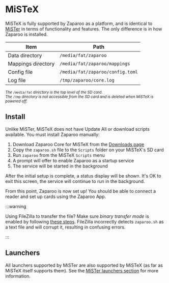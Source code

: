 # MiSTeX

MiSTeX is fully supported by Zaparoo as a platform, and is identical to [MiSTer](mister.md) in terms of functionality and features. The only difference is in how Zaparoo is installed.

| Item               | Path                             |
| ------------------ | -------------------------------- |
| Data directory     | `/media/fat/zaparoo`             |
| Mappings directory | `/media/fat/zaparoo/mappings`    |
| Config file        | `/media/fat/zaparoo/config.toml` |
| Log file           | `/tmp/zaparoo/core.log`          |

<small>_The `/media/fat` directory is the top level of the SD card._</small><br />
<small>_The `/tmp` directory is not accessible from the SD card and is deleted when MiSTeX is powered off._</small>

## Install

Unlike MiSTer, MiSTeX does not have Update All or download scripts available. You must install Zaparoo manually:

1. Download Zaparoo Core for MiSTeX from the [Downloads page](/downloads/)
2. Copy the `zaparoo.sh` file to the `Scripts` folder on your MiSTeX's SD card
3. Run `zaparoo` from the MiSTeX `Scripts` menu
4. A prompt will offer to enable Zaparoo as a startup service
5. The service will be started in the background

After the initial setup is complete, a status display will be shown. It's OK to exit this screen, the service will continue to run in the background.

From this point, Zaparoo is now set up! You should be able to connect a reader and set up cards using the Zaparoo App.

:::warning

Using FileZilla to transfer the file? Make sure _binary transfer mode_ is enabled by following [these steps](https://oryon.net/knowledge-base/article/how-to-change-filezilla-ftp-program-to-binary-transfer/). FileZilla incorrectly detects `zaparoo.sh` as a text file and will corrupt it, resulting in confusing errors.

:::

## Launchers

All launchers supported by MiSTer are also supported by MiSTeX (as far as MiSTeX itself supports them). See the [MiSTer launchers section](mister.md#launchers) for more information.
